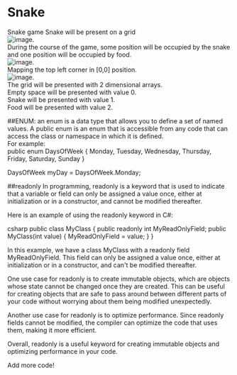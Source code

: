 # Snake
Snake game
Snake will be present on a grid  
![image](https://user-images.githubusercontent.com/9263674/235168735-0e7b06b0-82f0-44cc-b322-8a386584b188.png).  
During the course of the game, some position will be occupied by the snake and one position will be occupied by food.  
![image](https://user-images.githubusercontent.com/9263674/235169235-2cc98971-b4ed-4a5d-9f66-90a1c80908c5.png).  
Mapping the top left corner in [0,0] position.  
![image](https://user-images.githubusercontent.com/9263674/235169913-c3f53686-ba23-4693-aea6-f702a17cfe79.png).  
The grid will be presented with 2 dimensional arrays.  
Empty space will be presented with value 0.  
Snake will be presented with value 1.  
Food will be presented with value 2.  

##ENUM:
an enum is a data type that allows you to define a set of named values. A public enum is an enum that is accessible from any code that can access the class or namespace in which it is defined.  
For example:  
public enum DaysOfWeek
{
    Monday,
    Tuesday,
    Wednesday,
    Thursday,
    Friday,
    Saturday,
    Sunday
}

DaysOfWeek myDay = DaysOfWeek.Monday;


##readonly
In programming, readonly is a keyword that is used to indicate that a variable or field can only be assigned a value once, either at initialization or in a constructor, and cannot be modified thereafter.

Here is an example of using the readonly keyword in C#:

csharp
public class MyClass
{
    public readonly int MyReadOnlyField;
    public MyClass(int value)
    {
        MyReadOnlyField = value;
    }
}

In this example, we have a class MyClass with a readonly field MyReadOnlyField. This field can only be assigned a value once, either at initialization or in a constructor, and can't be modified thereafter.

One use case for readonly is to create immutable objects, which are objects whose state cannot be changed once they are created. This can be useful for creating objects that are safe to pass around between different parts of your code without worrying about them being modified unexpectedly.

Another use case for readonly is to optimize performance. Since readonly fields cannot be modified, the compiler can optimize the code that uses them, making it more efficient.

Overall, readonly is a useful keyword for creating immutable objects and optimizing performance in your code.

Add more code!
